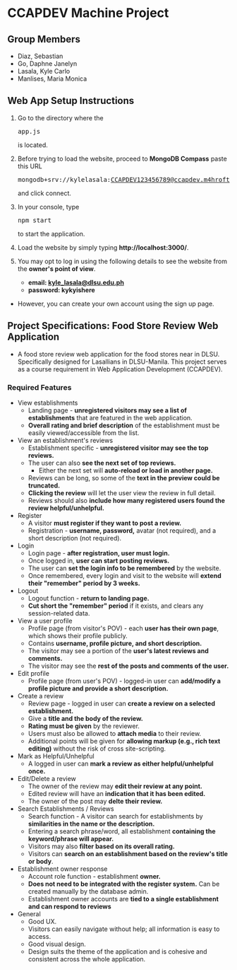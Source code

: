# CCAPDEV Machine Project
## Group Members
- Diaz, Sebastian
- Go, Daphne Janelyn
- Lasala, Kyle Carlo
- Manlises, Maria Monica
## Web App Setup Instructions
1. Go to the directory where the <pre>app.js</pre> is located. 
  
2. Before trying to load the website, proceed to <strong>MongoDB Compass</strong> paste this URL <pre>mongodb+srv://kylelasala:CCAPDEV123456789@ccapdev.m4hroft.mongodb.net/</pre> and click connect.

3. In your console, type <pre>npm start</pre> to start the application.

4. Load the website by simply typing <strong>http://localhost:3000/</strong>.
  
5. You may opt to log in using the following details to see the website from the <strong>owner's point of view</strong>.
    - <strong>email: kyle_lasala@dlsu.edu.ph</strong>
    - <strong>password: kykyishere</strong>

- However, you can create your own account using the sign up page.

## Project Specifications: Food Store Review Web Application
- A food store review web application for the food stores near in DLSU. Specifically designed for Lasallians in DLSU-Manila. This project serves as a course requirement in Web Application Development (CCAPDEV).
### Required Features
- View establishments
    - Landing page - <strong>unregistered visitors may see a list of establishments</strong> that are featured in the web application.
    - <strong>Overall rating and brief description</strong> of the establishment must be easily viewed/accessible from the list.
- View an establishment's reviews
    - Establishment specific - <strong>unregistered visitor may see the top reviews.</strong> 
    - The user can also <strong>see the next set of top reviews.</strong> 
        - Either the next set will <strong>auto-reload or load in another page.</strong>
    - Reviews can be long, so some of the <strong>text in the preview could be truncated.</strong>
    - <strong>Clicking the review</strong> will let the user view the review in full detail.
    - Reviews should also <strong>include how many registered users found the review helpful/unhelpful.</strong>
- Register
    - A visitor <strong>must register if they want to post a review.</strong>
    - Registration - <strong>username, password,</strong> avatar (not required), and a short description (not required).
- Login
    - Login page - <strong>after registration, user must login.</strong>
    - Once logged in, <strong>user can start posting reviews.</strong>
    - The user can <strong>set the login info to be remembered</strong> by the website.
    - Once remembered, every login and visit to the website will <strong>extend their "remember" period by 3 weeks.</strong>
- Logout
    - Logout function - <strong>return to landing page.</strong>
    - <strong>Cut short the "remember" period</strong> if it exists, and clears any session-related data.
- View a user profile
    - Profile page (from visitor's POV) - each <strong>user has their own page</strong>, which shows their profile publicly.
    - Contains <strong>username, profile picture, and short description.</strong> 
    - The visitor may see a portion of the <strong>user's latest reviews and comments.</strong>
    - The visitor may see the <strong>rest of the posts and comments of the user.</strong>
- Edit profile
    - Profile page (from user's POV) - logged-in user can <strong>add/modify a profile picture and provide a short description.</strong>
- Create a review
    - Review page - logged in user can <strong>create a review on a selected establishment.</strong>
    - Give a <strong>title and the body of the review.</strong>
    - <strong>Rating must be given</strong> by the reviewer.
    - Users must also be allowed to <strong>attach media</strong> to their review.
    - Additional points will be given for <strong>allowing markup (e.g., rich text editing)</strong> without the risk of cross site-scripting.
- Mark as Helpful/Unhelpful
    - A logged in user can <strong>mark a review as either helpful/unhelpful once.</strong>
- Edit/Delete a review
    - The owner of the review may <strong>edit their review at any point.</strong>
    - Edited review will have an <strong>indication that it has been edited.</strong>
    - The owner of the post may <strong>delte their review.</strong>
- Search Establishments / Reviews
    - Search function - A visitor can search for establishments by <strong>similarities in the name or the description.</strong>
    - Entering a search phrase/word, all establishment <strong>containing the keyword/phrase will appear.</strong>
    - Visitors may also <strong>filter based on its overall rating.</strong>
    - Visitors can <strong>search on an establishment based on the review's title or body</strong>.
- Establishment owner response
    - Account role function - establishment <strong>owner.</strong>
    - <strong>Does not need to be integrated with the register system.</strong> Can be created manually by the database admin.
    - Establishment owner accounts are <strong>tied to a single establishment and can respond to reviews</strong>
- General
    - Good UX.
    - Visitors can easily navigate without help; all information is easy to access. 
    - Good visual design.
    - Design suits the theme of the application and is cohesive and consistent across the whole application.
